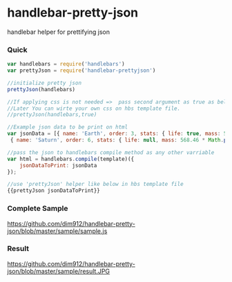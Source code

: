 # handlebar-pretty-json
handlebar helper for prettifying json

### Quick

```javascript
var handlebars = require('handlebars')
var prettyJson = require('handlebar-prettyjson')

//initialize pretty json
prettyJson(handlebars)

//If applying css is not needed =>  pass second argument as true as belowo. 
//Later You can wirte your own css on hbs template file.
//prettyJson(handlebars,true)

//Example json data to be print on html
var jsonData = [{ name: 'Earth', order: 3, stats: { life: true, mass: 5.9736 * Math.pow(10, 24) } },
 { name: 'Saturn', order: 6, stats: { life: null, mass: 568.46 * Math.pow(10, 24) } }];

//pass the json to handlebars compile method as any other varriable
var html = handlebars.compile(template)({
    jsonDataToPrint: jsonData
});

//use 'prettyJson' helper like below in hbs template file
{{prettyJson jsonDataToPrint}}

```

### Complete Sample
https://github.com/dim912/handlebar-pretty-json/blob/master/sample/sample.js


### Result

https://github.com/dim912/handlebar-pretty-json/blob/master/sample/result.JPG





